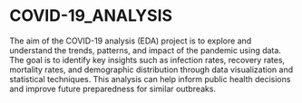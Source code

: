 # COVID-19_ANALYSIS
The aim of the COVID-19 analysis (EDA) project is to explore and understand the trends, patterns, and impact of the pandemic using data. The goal is to identify key insights such as infection rates, recovery rates, mortality rates, and demographic distribution through data visualization and statistical techniques. This analysis can help inform public health decisions and improve future preparedness for similar outbreaks.
